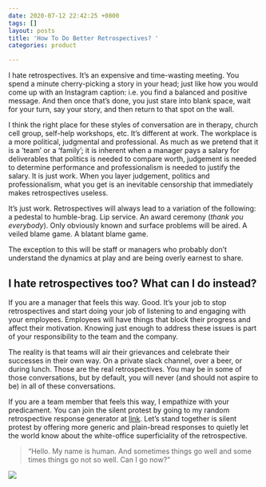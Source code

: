 ```yaml
---
date: 2020-07-12 22:42:25 +0800
tags: []
layout: posts
title: 'How To Do Better Retrospectives? '
categories: product

---
```

I hate retrospectives. It’s an expensive and time-wasting meeting. You spend a minute cherry-picking a story in your head; just like how you would come up with an Instagram caption: i.e. you find a balanced and positive message. And then once that’s done, you just stare into blank space, wait for your turn, say your story, and then return to that spot on the wall.

I think the right place for these styles of conversation are in therapy, church cell group, self-help workshops, etc. It’s different at work. The workplace is a more political, judgmental and professional. As much as we pretend that it is a ‘team’ or a ‘family’; it is inherent when a manager pays a salary for deliverables that politics is needed to compare worth, judgement is needed to determine performance and professionalism is needed to justify the salary. It is just work. When you layer judgement, politics and professionalism, what you get is an inevitable censorship that immediately makes retrospectives useless.

It’s just work. Retrospectives will always lead to a variation of the following: a pedestal to humble-brag. Lip service. An award ceremony (_thank you everybody_). Only obviously known and surface problems will be aired. A veiled blame game. A blatant blame game.

The exception to this will be staff or managers who probably don’t understand the dynamics at play and are being overly earnest to share.

## I hate retrospectives too? What can I do instead?

If you are a manager that feels this way. Good. It’s your job to stop retrospectives and start doing your job of listening to and engaging with your employees. Employees will have things that block their progress and affect their motivation. Knowing just enough to address these issues is part of your responsibility to the team and the company.

The reality is that teams will air their grievances and celebrate their successes in their own way. On a private slack channel, over a beer, or during lunch. Those are the real retrospectives. You may be in some of those conversations, but by default, you will never (and should not aspire to be) in all of these conversations.

If you are a team member that feels this way, I empathize with your predicament. You can join the silent protest by going to my random retrospective response generator at [link](https://brianngan.github.io/404.html "link"). Let’s stand together is silent protest by offering more generic and plain-bread responses to quietly let the world know about the white-office superficiality of the retrospective.

> “Hello. My name is human. And sometimes things go well and some times things go not so well. Can I go now?”

![](https://media.giphy.com/media/26u484cfXLZasp0ze/giphy.gif)
